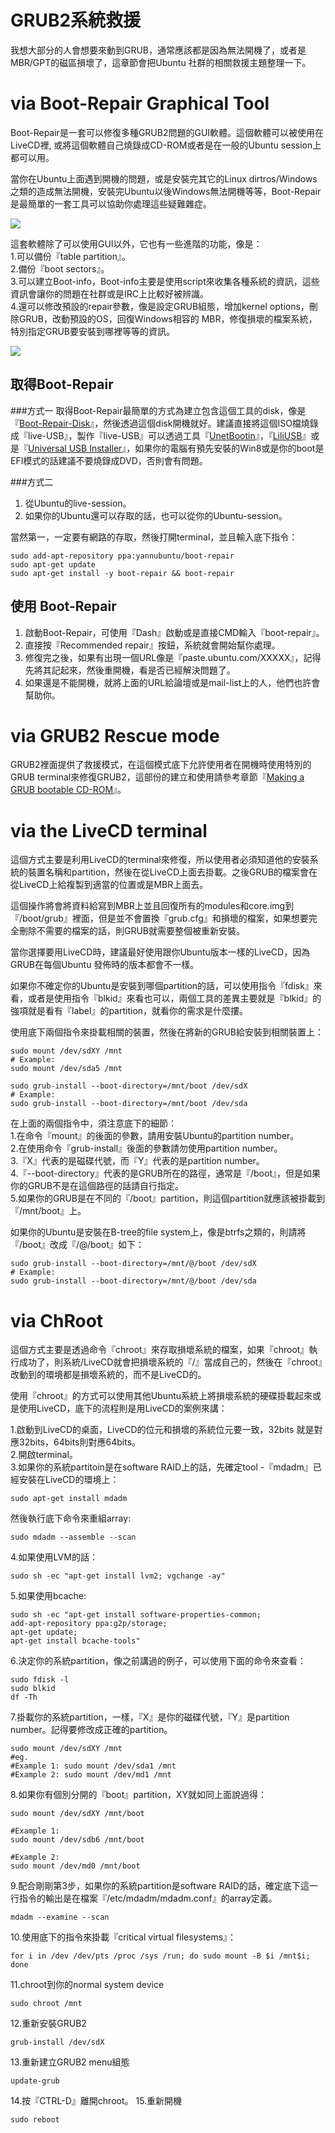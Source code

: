 # GRUB2系統救援
我想大部分的人會想要來動到GRUB，通常應該都是因為無法開機了，或者是MBR/GPT的磁區損壞了，這章節會把Ubuntu 社群的相關救援主題整理一下。

# via Boot-Repair Graphical Tool
Boot-Repair是一套可以修復多種GRUB2問題的GUI軟體。這個軟體可以被使用在LiveCD裡, 或將這個軟體自己燒錄成CD-ROM或者是在一般的Ubuntu session上都可以用。

當你在Ubuntu上面遇到開機的問題，或是安裝完其它的Linux dirtros/Windows之類的造成無法開機，安裝完Ubuntu以後Windows無法開機等等，Boot-Repair是最簡單的一套工具可以協助你處理這些疑難雜症。

![](Imgs/Fix/Fix001.PNG)


這套軟體除了可以使用GUI以外，它也有一些進階的功能，像是：<br>
1.可以備份『table partition』。<br>
2.備份『boot sectors』。<br>
3.可以建立Boot-info，Boot-info主要是使用script來收集各種系統的資訊，這些資訊會讓你的問題在社群或是IRC上比較好被辨識。<br>
4.還可以修改預設的repair參數，像是設定GRUB組態，增加kernel options，刪除GRUB，改動預設的OS，回復Windows相容的 MBR，修復損壞的檔案系統，特別指定GRUB要安裝到哪裡等等的資訊。<br>

![](Imgs/Fix/Fix002.PNG)

## 取得Boot-Repair

###方式一
取得Boot-Repair最簡單的方式為建立包含這個工具的disk，像是『[Boot-Repair-Disk](http://sourceforge.net/p/boot-repair-cd/home)』，然後透過這個disk開機就好。建議直接將這個ISO檔燒錄成『live-USB』，製作『live-USB』可以透過工具『[UnetBootin](http://unetbootin.sourceforge.net/)』，『[LiliUSB](http://www.linuxliveusb.com/)』或是『[Universal USB Installer](http://www.pendrivelinux.com/universal-usb-installer-easy-as-1-2-3/)』，如果你的電腦有預先安裝的Win8或是你的boot是EFI模式的話建議不要燒錄成DVD，否則會有問題。

###方式二
1.	從Ubuntu的live-session。
2.	如果你的Ubuntu還可以存取的話，也可以從你的Ubuntu-session。

當然第一，一定要有網路的存取，然後打開terminal，並且輸入底下指令：
```
sudo add-apt-repository ppa:yannubuntu/boot-repair
sudo apt-get update
sudo apt-get install -y boot-repair && boot-repair
```

## 使用 Boot-Repair
1.	啟動Boot-Repair，可使用『Dash』啟動或是直接CMD輸入『boot-repair』。
2.	直接按『Recommended repair』按鈕，系統就會開始幫你處理。
3.	修復完之後，如果有出現一個URL像是『paste.ubuntu.com/XXXXX』，記得先將其記起來，然後重開機，看是否已經解決問題了。
4.	如果還是不能開機，就將上面的URL給論壇或是mail-list上的人，他們也許會幫助你。

# via GRUB2 Rescue mode
GRUB2裡面提供了救援模式，在這個模式底下允許使用者在開機時使用特別的GRUB terminal來修復GRUB2，這部份的建立和使用請參考章節『[Making a GRUB bootable CD-ROM](https://hugh712.gitbooks.io/grub/content/making-a-grub-bootable-cd-rom.html)』。

# via the LiveCD terminal
這個方式主要是利用LiveCD的terminal來修復，所以使用者必須知道他的安裝系統的裝置名稱和partition，然後在從LiveCD上面去掛載。之後GRUB的檔案會在從LiveCD上給複製到適當的位置或是MBR上面去。

這個操作將會將資料給寫到MBR上並且回復所有的modules和core.img到『/boot/grub』裡面，但是並不會置換『grub.cfg』和損壞的檔案，如果想要完全刪除不需要的檔案的話，則GRUB就需要整個被重新安裝。

當你選擇要用LiveCD時，建議最好使用跟你Ubuntu版本一樣的LiveCD，因為GRUB在每個Ubuntu 發佈時的版本都會不一樣。
 
如果你不確定你的Ubuntu是安裝到哪個partition的話，可以使用指令『fdisk』來看，或者是使用指令『blkid』來看也可以，兩個工具的差異主要就是『blkid』的強項就是看有『label』的partition，就看你的需求是什麼摟。

使用底下兩個指令來掛載相關的裝置，然後在將新的GRUB給安裝到相關裝置上：
```
sudo mount /dev/sdXY /mnt 
# Example: 
sudo mount /dev/sda5 /mnt

sudo grub-install --boot-directory=/mnt/boot /dev/sdX 
# Example: 
sudo grub-install --boot-directory=/mnt/boot /dev/sda
```

在上面的兩個指令中，須注意底下的細節：<br>
1.在命令『mount』的後面的參數，請用安裝Ubuntu的partition number。<br>
2.在使用命令『grub-install』後面的參數請勿使用partition number。<br>
3.『X』代表的是磁碟代號，而『Y』代表的是partition number。<br>
4.『--boot-directory』代表的是GRUB所在的路徑，通常是『/boot』，但是如果你的GRUB不是在這個路徑的話請自行指定。<br>
5.如果你的GRUB是在不同的『/boot』partition，則這個partition就應該被掛載到『/mnt/boot』上。<br>


如果你的Ubuntu是安裝在B-tree的file system上，像是btrfs之類的，則請將『/boot』改成『/@/boot』如下：
```
sudo grub-install --boot-directory=/mnt/@/boot /dev/sdX 
# Example: 
sudo grub-install --boot-directory=/mnt/@/boot /dev/sda
```

# via ChRoot
這個方式主要是透過命令『chroot』來存取損壞系統的檔案，如果『chroot』執行成功了，則系統/LiveCD就會把損壞系統的『/』當成自己的，然後在『chroot』改動到的環境都是損壞系統的，而不是LiveCD的。

使用『chroot』的方式可以使用其他Ubuntu系統上將損壞系統的硬碟掛載起來或是使用LiveCD，底下的流程則是用LiveCD的案例來講：

1.啟動到LiveCD的桌面，LiveCD的位元和損壞的系統位元要一致，32bits 就是對應32bits，64bits則對應64bits。<br>
2.開啟terminal。<br>
3.如果你的系統partitoin是在software RAID上的話，先確定tool -『mdadm』已經安裝在LiveCD的環境上：
```
sudo apt-get install mdadm
```
然後執行底下命令來重組array:
```
sudo mdadm --assemble --scan
```
4.如果使用LVM的話：
```
sudo sh -ec "apt-get install lvm2; vgchange -ay"
```
5.如果使用bcache:
```
sudo sh -ec "apt-get install software-properties-common; 
add-apt-repository ppa:g2p/storage; 
apt-get update; 
apt-get install bcache-tools"
```
6.決定你的系統partition，像之前講過的例子，可以使用下面的命令來查看：
```
sudo fdisk -l
sudo blkid
df -Th
```
7.掛載你的系統partition，一樣，『X』是你的磁碟代號，『Y』是partition number。記得要修改成正確的partition。
```
sudo mount /dev/sdXY /mnt
#eg.
#Example 1: sudo mount /dev/sda1 /mnt
#Example 2: sudo mount /dev/md1 /mnt
```
8.如果你有個別分開的『boot』partition，XY就如同上面說過得：
```
sudo mount /dev/sdXY /mnt/boot

#Example 1: 
sudo mount /dev/sdb6 /mnt/boot

#Example 2: 
sudo mount /dev/md0 /mnt/boot
```
9.配合剛剛第3步，如果你的系統partition是software RAID的話，確定底下這一行指令的輸出是在檔案『/etc/mdadm/mdadm.conf』的array定義。
```
mdadm --examine --scan
```
10.使用底下的指令來掛載『critical virtual filesystems』：
```
for i in /dev /dev/pts /proc /sys /run; do sudo mount -B $i /mnt$i; done
```
11.chroot到你的normal system device
```
sudo chroot /mnt
```
12.重新安裝GRUB2
```
grub-install /dev/sdX
```
13.重新建立GRUB2 menu組態
```
update-grub
```
14.按『CTRL-D』離開chroot。
15.重新開機
```
sudo reboot
```












